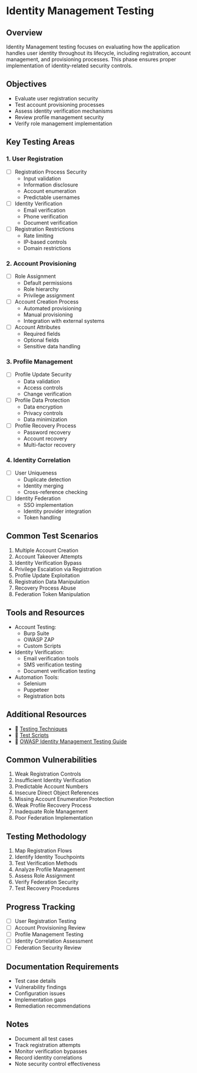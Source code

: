 # Identity Management Testing  

## Overview  
Identity Management testing focuses on evaluating how the application handles user identity throughout its lifecycle, including registration, account management, and provisioning processes. This phase ensures proper implementation of identity-related security controls.  

## Objectives  
- Evaluate user registration security  
- Test account provisioning processes  
- Assess identity verification mechanisms  
- Review profile management security  
- Verify role management implementation  

## Key Testing Areas  

### 1. User Registration  
- [ ] Registration Process Security  
  - Input validation  
  - Information disclosure  
  - Account enumeration  
  - Predictable usernames  
- [ ] Identity Verification  
  - Email verification  
  - Phone verification  
  - Document verification  
- [ ] Registration Restrictions  
  - Rate limiting  
  - IP-based controls  
  - Domain restrictions  

### 2. Account Provisioning  
- [ ] Role Assignment  
  - Default permissions  
  - Role hierarchy  
  - Privilege assignment  
- [ ] Account Creation Process  
  - Automated provisioning  
  - Manual provisioning  
  - Integration with external systems  
- [ ] Account Attributes  
  - Required fields  
  - Optional fields  
  - Sensitive data handling  

### 3. Profile Management  
- [ ] Profile Update Security  
  - Data validation  
  - Access controls  
  - Change verification  
- [ ] Profile Data Protection  
  - Data encryption  
  - Privacy controls  
  - Data minimization  
- [ ] Profile Recovery Process  
  - Password recovery  
  - Account recovery  
  - Multi-factor recovery  

### 4. Identity Correlation  
- [ ] User Uniqueness  
  - Duplicate detection  
  - Identity merging  
  - Cross-reference checking  
- [ ] Identity Federation  
  - SSO implementation  
  - Identity provider integration  
  - Token handling  

## Common Test Scenarios  
1. Multiple Account Creation  
2. Account Takeover Attempts  
3. Identity Verification Bypass  
4. Privilege Escalation via Registration  
5. Profile Update Exploitation  
6. Registration Data Manipulation  
7. Recovery Process Abuse  
8. Federation Token Manipulation  

## Tools and Resources  
- Account Testing:  
  - Burp Suite  
  - OWASP ZAP  
  - Custom Scripts  
- Identity Verification:  
  - Email verification tools  
  - SMS verification testing  
  - Document verification testing  
- Automation Tools:  
  - Selenium  
  - Puppeteer  
  - Registration bots  

## Additional Resources  
- 📁 [Testing Techniques](./techniques/)  
- 📁 [Test Scripts](./resources/)  
- 🔗 [OWASP Identity Management Testing Guide](https://owasp.org/www-project-web-security-testing-guide/latest/4-Web_Application_Security_Testing/03-Identity_Management_Testing/)  

## Common Vulnerabilities  
1. Weak Registration Controls  
2. Insufficient Identity Verification  
3. Predictable Account Numbers  
4. Insecure Direct Object References  
5. Missing Account Enumeration Protection  
6. Weak Profile Recovery Process  
7. Inadequate Role Management  
8. Poor Federation Implementation  

## Testing Methodology  
1. Map Registration Flows  
2. Identify Identity Touchpoints  
3. Test Verification Methods  
4. Analyze Profile Management  
5. Assess Role Assignment  
6. Verify Federation Security  
7. Test Recovery Procedures  

## Progress Tracking  
- [ ] User Registration Testing  
- [ ] Account Provisioning Review  
- [ ] Profile Management Testing  
- [ ] Identity Correlation Assessment  
- [ ] Federation Security Review  

## Documentation Requirements  
- Test case details  
- Vulnerability findings  
- Configuration issues  
- Implementation gaps  
- Remediation recommendations  

## Notes  
- Document all test cases  
- Track registration attempts  
- Monitor verification bypasses  
- Record identity correlations  
- Note security control effectiveness